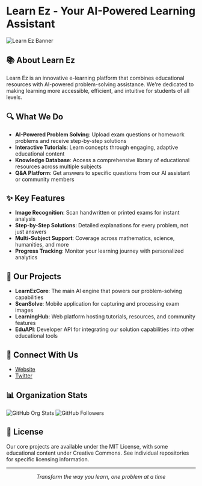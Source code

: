 # Learn Ez - Your AI-Powered Learning Assistant

![Learn Ez Banner](https://github.com/trapilot/.github/blob/main/profile/banner.png)

## 📚 About Learn Ez

Learn Ez is an innovative e-learning platform that combines educational resources with AI-powered problem-solving assistance. We're dedicated to making learning more accessible, efficient, and intuitive for students of all levels.

## 🔍 What We Do

- **AI-Powered Problem Solving**: Upload exam questions or homework problems and receive step-by-step solutions
- **Interactive Tutorials**: Learn concepts through engaging, adaptive educational content
- **Knowledge Database**: Access a comprehensive library of educational resources across multiple subjects
- **Q&A Platform**: Get answers to specific questions from our AI assistant or community members

## ✨ Key Features

- **Image Recognition**: Scan handwritten or printed exams for instant analysis
- **Step-by-Step Solutions**: Detailed explanations for every problem, not just answers
- **Multi-Subject Support**: Coverage across mathematics, science, humanities, and more
- **Progress Tracking**: Monitor your learning journey with personalized analytics

## 📱 Our Projects

- **LearnEzCore**: The main AI engine that powers our problem-solving capabilities
- **ScanSolve**: Mobile application for capturing and processing exam images
- **LearningHub**: Web platform hosting tutorials, resources, and community features
- **EduAPI**: Developer API for integrating our solution capabilities into other educational tools

## 🔗 Connect With Us

- [Website](https://twitter.com/ukawakashi)
- [Twitter](https://twitter.com/ukawakashi)

## 📊 Organization Stats

![GitHub Org Stats](https://img.shields.io/github/stars/learn-ez?style=social)
![GitHub Followers](https://img.shields.io/github/followers/learn-ez?style=social)

## 📃 License

Our core projects are available under the MIT License, with some educational content under Creative Commons. See individual repositories for specific licensing information.

---

<p align="center">
  <i>Transform the way you learn, one problem at a time</i>
</p>